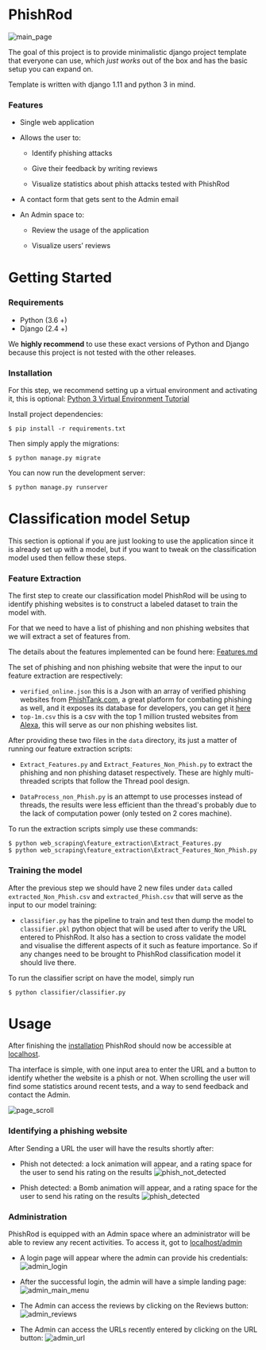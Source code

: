 # PhishRod

![main_page](https://user-images.githubusercontent.com/36813986/117393890-fcb27200-aeec-11eb-9d7a-d6359da34a78.png)

The goal of this project is to provide minimalistic django project template that everyone can use, which _just works_ out of the box and has the basic setup you can expand on. 

Template is written with django 1.11 and python 3 in mind.

### Features

* Single web application

* Allows the user to:
    * Identify phishing attacks
    
    * Give their feedback by writing reviews
    
    * Visualize statistics about phish attacks tested with PhishRod
    
* A contact form that gets sent to the Admin email

* An Admin space to:
    * Review the usage of the application
    
    * Visualize users’ reviews


# Getting Started

### Requirements

* Python (3.6 +)
* Django (2.4 +)

We **highly recommend** to use these exact versions of Python and Django because this project is not tested with the 
other releases.

### Installation

For this step, we recommend setting up a virtual environment and activating it, this is optional:
 [Python 3 Virtual Environment Tutorial](https://docs.python.org/3/tutorial/venv.html)

Install project dependencies:

    $ pip install -r requirements.txt

    
Then simply apply the migrations:

    $ python manage.py migrate
    

You can now run the development server:

    $ python manage.py runserver
    
# Classification model Setup
This section is optional if you are just looking to use the application since it is already set up with a model,
 but if you want to tweak on the classification model used then fellow these steps.
 
### Feature Extraction
The first step to create our classification model PhishRod will be using to identify phishing websites
is to construct a labeled dataset to train the model with. 

For that we need to have a list of phishing and non phishing websites that we will extract a set of features from.

The details about the features implemented can be found here: [Features.md](web_scraping/feature_extraction/Features.md)

The set of phishing and non phishing website that were the input to our feature extraction are respectively:

-   `verified_online.json` this is a Json with an array of verified phishing websites from [PhishTank.com](https://phishtank.com),
 a great platform for combating phishing as well, and it exposes its database for developers, you can get it [here](https://phishtank.com/developer_info.php) 
-   `top-1m.csv` this is a csv with the top 1 million trusted websites from [Alexa](https://www.alexa.com/topsites),
 this will serve as our non phishing websites list. 

After providing these two files in the `data` directory, its just a matter of running our feature extraction scripts:

-   `Extract_Features.py` and `Extract_Features_Non_Phish.py` to extract the phishing and non phishing dataset respectively.
These are highly multi-threaded scripts that follow the Thread pool design.

-   `DataProcess_non_Phish.py` is an attempt to use processes instead of threads, the results were less efficient
 than the thread's probably due to the lack of computation power (only tested on 2 cores machine).

To run the extraction scripts simply use these commands:

    $ python web_scraping\feature_extraction\Extract_Features.py
    $ python web_scraping\feature_extraction\Extract_Features_Non_Phish.py


### Training the model

After the previous step we should have 2 new files under `data` called `extracted_Non_Phish.csv` and `extracted_Phish.csv`
that will serve as the input to our model training:

-   `classifier.py` has the pipeline to train and test then dump the model to `classifier.pkl` python object
that will be used after to verify the URL entered to PhishRod. It also has a section to cross validate the model
and visualise the different aspects of it such as feature importance.
So if any changes need to be brought to PhishRod classification model it should live there.

To run the classifier script on have the model, simply run

    $ python classifier/classifier.py


# Usage

After finishing the [installation](#installation) PhishRod should now be accessible at [localhost](http://127.0.0.1:8000).

Tha interface is simple, with one input area to enter the URL and a button to identify whether the website
is a phish or not.
When scrolling the user will find some statistics around recent tests, and a way to send feedback and contact the Admin.

![page_scroll](https://user-images.githubusercontent.com/36813986/117393896-ffad6280-aeec-11eb-9b7b-086e1b150392.png)


### Identifying a phishing website
After Sending a URL the user will have the results shortly after:
* Phish not detected: a lock animation will appear, and a rating space for the user to send his rating on the results
![phish_not_detected](https://user-images.githubusercontent.com/36813986/117427822-5337a480-af1d-11eb-9bb4-ca08a50d1efe.png)

* Phish detected: a Bomb animation will appear, and a rating space for the user to send his rating on the results
![phish_detected](https://user-images.githubusercontent.com/36813986/117427799-4e72f080-af1d-11eb-9112-4cb488b11f53.png)


### Administration

PhishRod is equipped with an Admin space where an administrator will be able to review any recent activities. 
To access it, got to [localhost/admin](http://127.0.0.1:8000/admin)
*   A login page will appear where the admin can provide his credentials:
![admin_login](https://user-images.githubusercontent.com/36813986/117428152-b45f7800-af1d-11eb-89d8-d4620f2a406c.png)

*   After the successful login, the admin will have a simple landing page:
![admin_main_menu](https://user-images.githubusercontent.com/36813986/117393885-fa501800-aeec-11eb-91fc-08702e81fe29.png)

*   The Admin can access the reviews by clicking on the Reviews button:
![admin_reviews](https://user-images.githubusercontent.com/36813986/117393886-fb814500-aeec-11eb-8d62-a52cc2f95080.png)

*   The Admin can access the URLs recently entered by clicking on the URL button:
![admin_url](https://user-images.githubusercontent.com/36813986/117393888-fc19db80-aeec-11eb-959c-ae3e0b997c36.png)
